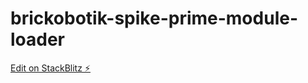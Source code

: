 # brickobotik-spike-prime-module-loader

[Edit on StackBlitz ⚡️](https://stackblitz.com/edit/brickobotik-spike-prime-module-loader)